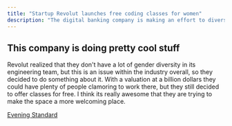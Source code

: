 ```yaml
---
title: "Startup Revolut launches free coding classes for women"
description: "The digital banking company is making an effort to diversify its engineering division"
---
```


## This company is doing pretty cool stuff  

Revolut realized that they don't have a lot of gender diversity in its engineering team, but this is an issue within the industry overall, so they decided to do something about it. With a valuation at a billion dollars they could have plenty of people clamoring to work there, but they still decided to offer classes for free. I think its really awesome that they are trying to make the space a more welcoming place.


[Evening Standard](https://www.standard.co.uk/tech/fintech-unicorn-revolut-free-coding-classes-women-a3828826.html)
